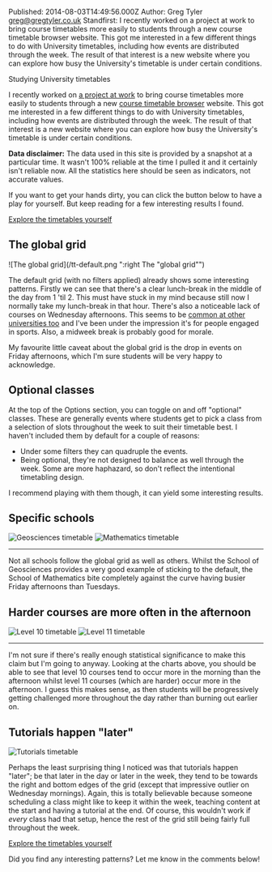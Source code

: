 Published: 2014-08-03T14:49:56.000Z
Author: Greg Tyler <greg@gregtyler.co.uk>
Standfirst: I recently worked on a project at work to bring course timetables more easily to students through a new course timetable browser website. This got me interested in a few different things to do with University timetables, including how events are distributed through the week. The result of that interest is a new website where you can explore how busy the University's timetable is under certain conditions.

Studying University timetables

I recently worked on [a project at work][1] to bring course timetables more easily to students through a new [course timetable browser][2] website. This got me interested in a few different things to do with University timetables, including how events are distributed through the week. The result of that interest is a new website where you can explore how busy the University's timetable is under certain conditions.   

**Data disclaimer:** The data used in this site is provided by a snapshot at a particular time. It wasn't 100% reliable at the time I pulled it and it certainly isn't reliable now. All the statistics here should be seen as indicators, not accurate values.   

If you want to get your hands dirty, you can click the button below to have a play for yourself. But keep reading for a few interesting results I found.   

[Explore the timetables yourself][3]   

## The global grid

![The global grid](/tt-default.png ":right The "global grid"")

The default grid (with no filters applied) already shows some interesting patterns. Firstly we can see that there's a clear lunch-break in the middle of the day from 1 'til 2. This must have stuck in my mind because still now I normally take my lunch-break in that hour. There's also a noticeable lack of courses on Wednesday afternoons. This seems to be [common at other universities too][5] and I've been under the impression it's for people engaged in sports. Also, a midweek break is probably good for morale.   

My favourite little caveat about the global grid is the drop in events on Friday afternoons, which I'm sure students will be very happy to acknowledge.   


## Optional classes


At the top of the Options section, you can toggle on and off "optional" classes. These are generally events where students get to pick a class from a selection of slots throughout the week to suit their timetable best. I haven't included them by default for a couple of reasons:   



* Under some filters they can quadruple the events.   
* Being optional, they're not designed to balance as well through the week. Some are more haphazard, so don't reflect the intentional timetabling design.   

I recommend playing with them though, it can yield some interesting results.   


## Specific schools

![Geosciences timetable](/tt-gesc.png ":left [School of Geosciences](http://play.gregtyler.co.uk/timetable/#filter=school,school=SU849)")
![Mathematics timetable](/tt-math.png ":right [School of Mathematics](http://play.gregtyler.co.uk/timetable/#filter=school,school=SU253)")

-----

Not all schools follow the global grid as well as others. Whilst the School of Geosciences provides a very good example of sticking to the default, the School of Mathematics bite completely against the curve having busier Friday afternoons than Tuesdays.   


## Harder courses are more often in the afternoon

![Level 10 timetable](/tt-level-10.png ":left [Level 10 courses](http://play.gregtyler.co.uk/timetable/#filter=credit_level,credit_level=10)")
![Level 11 timetable](/tt-level-11.png ":right [Level 11 courses](http://play.gregtyler.co.uk/timetable/#filter=credit_level,credit_level=11)")

-----

I'm not sure if there's really enough statistical significance to make this claim but I'm going to anyway. Looking at the charts above, you should be able to see that level 10 courses tend to occur more in the morning than the afternoon whilst level 11 courses (which are harder) occur more in the afternoon. I guess this makes sense, as then students will be progressively getting challenged more throughout the day rather than burning out earlier on.   

## Tutorials happen "later"

![Tutorials timetable](/tt-tutorials.png ":right [Tutorials](http://play.gregtyler.co.uk/timetable/#filter=type,type=Tutorial,optional=1)")

Perhaps the least surprising thing I noticed was that tutorials happen "later"; be that later in the day or later in the week, they tend to be towards the right and bottom edges of the grid (except that impressive outlier on Wednesday mornings). Again, this is totally believable because someone scheduling a class might like to keep it within the week, teaching content at the start and having a tutorial at the end. Of course, this wouldn't work if _every_ class had that setup, hence the rest of the grid still being fairly full throughout the week.



[Explore the timetables yourself][3]   


Did you find any interesting patterns? Let me know in the comments below!

[1]: https://blog.swdev.ed.ac.uk/2014/07/22/a-new-course-timetable-browser/
[2]: https://browser.ted.is.ed.ac.uk/
[3]: http://play.gregtyler.co.uk/timetable/
[4]: http://play.gregtyler.co.uk/timetable/#
[5]: http://www.thestudentroom.co.uk/showthread.php?t=1720752
